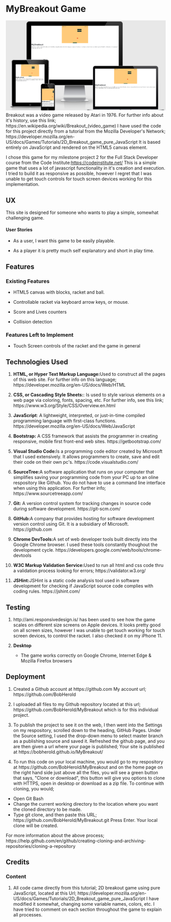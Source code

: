 <html lang="en">
<h1>MyBreakout Game</h1>
<p>
   <a target="_blank" href="https://github.com/BobHerold/MyBreakout/tree/master/assets/images">
   <img src="assets/images/MyBreakoutAppleDevicesView.png"
   alt="Apple Devices picture of the game">
   </a>
   Breakout was a video game released by Atari in 1976. For further info about it's history, use this link; https://en.wikipedia.org/wiki/Breakout_(video_game)
   I have used the code for this project directly from a tutorial from the Mozilla Developer's Network; https://developer.mozilla.org/en-US/docs/Games/Tutorials/2D_Breakout_game_pure_JavaScript
   It is based entirely on JavaScript and rendered on the HTML5 canvas element.

   I chose this game for my milestone project 2 for the Full Stack Developer course from the Code Institute:https://codeinstitute.net/
   This is a simple game that uses a lot of javascript functionality in it's creation and execution.  I tried to build it as responsive as possible, however I regret that 
   I was unable to get touch controls for touch screen devices working for this implementation.
</p>

<h2>UX</h2>
    <p>
    This site is designed for someone who wants to play a simple, somewhat challenging game.
    </p>
<h4>User Stories</h4>
    <ul>
       <li>
           <p>  As a user, I want this game to be easily playable.</p>
       </li>
       <li>
           <p>  As a player it is pretty much self explanatory and short in play time.</p>
       </li>
     </ul>  
<h2>Features</h2>
<h3>Existing Features</h3>
    <ul>
        <li>
           <p> HTML5 canvas with blocks, racket and ball. </p>
        </li>   
        <li>
           <p> Controllable racket via keyboard arrow keys, or mouse.</p>
        </li>
        <li>
           <p> Score and Lives counters</p>
        </li>
        <li>
            <p> Collision detection</p>
        </li>   
    </ul>
<h3>Features Left to Implement</h3>
    <ul>
        <li>
            <p> Touch Screen controls of the racket and the game in general</p>
        </li>
    </ul>
<h2>Technologies Used</h2> 
    <ol>
        <li>
            <p><strong>HTML, or Hyper Text Markup Language:</strong>Used to construct all the pages of this web site. For further info on this language;
             https://developer.mozilla.org/en-US/docs/Web/HTML</p>
        </li>
        <li>
            <p><strong>CSS, or Cascading Style Sheets:</strong>: Is used to style various elements on a web page via coloring, fonts, spacing, etc. For further info, see this link; https://www.w3.org/Style/CSS/Overview.en.html
            </p>
        </li>
        <li>
            <p><strong>JavaScript</strong>: A lightweight, interpreted, or just-in-time compiled programming language with first-class functions. 
            https://developer.mozilla.org/en-US/docs/Web/JavaScript
            </p>
        </li>
        <li>
            <p><strong>Bootstrap:</strong> A CSS framework that assists the programmer in creating responsive, mobile first front-end web sites. https://getbootstrap.com/
            </p>
        </li>
        <li>
            <p><strong>Visual Studio Code:</strong>Is a programming code editor created by Microsoft that I used extensively. It allows programmers to create, save and edit their code on their own pc's. https://code.visualstudio.com/
            </p>
        </li>
        <li>
            <p><strong>SourceTree:</strong>A software application that runs on your computer that simplifies saving your programming code from your PC up to an oline respository like Github. You do not have to use a command line interface when using this application. For further info; https://www.sourcetreeapp.com/
            </p>
        </li>
        <li>
           <p><strong>Git:</strong> A version control system for tracking changes in source code during software development. https://git-scm.com/
           </p>
        </li>
        <li>
            <p><strong>GitHub:</strong>A company that provides hosting for software development version control using Git. It is a subsidiary of Microsoft. https://github.com
            </p>
        </li>
        <li>
            <p><strong>Chrome DevTools:</strong>A set of web developer tools built directly into the Google Chrome browser. I used these tools constantly thoughout the development cycle. https://developers.google.com/web/tools/chrome-devtools
            </p>
        </li>
        <li>
            <p><strong>W3C Markup Validation Service:</strong>Used to run all html and css code thru a validation process looking for errors; https://validator.w3.org/
            </p>
        </li>
        <li>
            <p><strong>JSHint:</strong>JSHint is a static code analysis tool used in software development for checking if JavaScript source code complies with coding rules.
            https://jshint.com/
            </p>
        </li>
    </ol>
<h2>Testing</h2>
    <ol>
        <li>
          <p>http://ami.responsivedesign.is/  has been used to see how the game scales on different size screens on Apple devices.  It looks pretty good on all screen sizes, however I was unable to get touch working for touch screen devices, to control the racket. I also checked it on my iPhone 11.</p>  
        </li>
        <li>
            <p><strong>Desktop</strong></p>
                <ul>
                    <li> The game works correctly on Google Chrome, Internet Edge & Mozilla Firefox browsers</li>
                </ul>
        </li>
    </ol>
<h2>Deployment</h2>
    <ol>
        <li>
            <p>Created a Github account at https://github.com My account url; https://github.com/BobHerold</p>
        </li>
        <li>
            <p>I uploaded all files to my Github repository located at this url; https://github.com/BobHerold/MyBreakout which is for this individual project.</p>
        </li>
        <li>
            <p>To publish the project to see it on the web, I then went into the Settings on my respository, scrolled down to the heading, GitHub Pages. Under the Source setting, I used the drop-down menu to select master branch as a publishing source and saved it. Refreshed the github page, and you are then given a url where your page is published; Your site is published at https://bobherold.github.io/MyBreakout/</p>
        </li>
        <li>
            <p>To run this code on your local machine, you would go to my respository at https://github.com/BobHerold/MyBreakout and on the home page on the right hand side just above all the files, you will see a green button that says, "Clone or download", this button will give you options to clone with HTTPS, open in desktop or download as a zip file. To continue with cloning, you would;</p>
        </li>
    </ol>
        <ul>
            <li>Open Git Bash</li>
            <li>Change the current working directory to the location where you want the cloned directory to be made.</li>
            <li>Type git clone, and then paste this URL; https://github.com/BobHerold/MyBreakout.git Press Enter. Your local clone will be created.</li>
        </ul> 
            <p>For more information about the above process; https://help.github.com/en/github/creating-cloning-and-archiving-repositories/cloning-a-repository</p> 
<h2>Credits</h2>
    <h3>Content</h3>
        <ol>
            <li>
                <p> All code came directly from this tutorial; 2D breakout game using pure JavaScript, located at this Url; https://developer.mozilla.org/en-US/docs/Games/Tutorials/2D_Breakout_game_pure_JavaScript  
                   I have modified it somewhat, changing some variable names, colors, etc.  I have tried to comment on each section throughout the game to explain all processes.</p>
            </li>
        </ol>
                      


 
</html>    

